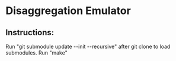 # Disaggregation Emulator
## Instructions:
Run "git submodule update --init --recursive" after git clone to load submodules.
Run "make"
